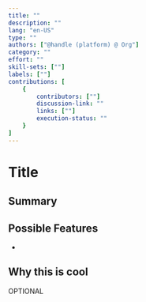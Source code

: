 ```yaml
---
title: ""
description: ""
lang: "en-US"
type: ""
authors: ["@handle (platform) @ Org"]
category: ""
effort: ""
skill-sets: [""]
labels: [""]
contributions: [
    {
        contributors: [""]
        discussion-link: ""
        links: [""]
        execution-status: ""
    }
]
---
```


# Title

## Summary



## Possible Features 

-

## Why this is cool 

OPTIONAL
